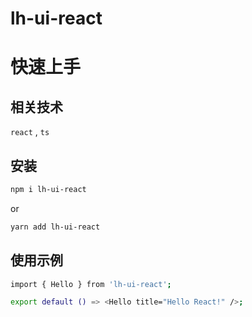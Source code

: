 # lh-ui-react

# 快速上手

## 相关技术

`react` , `ts`

## 安装

```bash
npm i lh-ui-react
```

or

```bash
yarn add lh-ui-react
```

## 使用示例

```bash
import { Hello } from 'lh-ui-react';

export default () => <Hello title="Hello React!" />;
```

